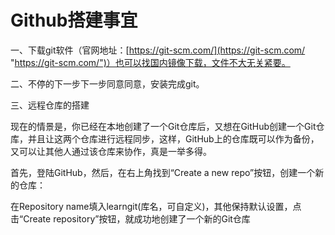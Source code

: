 # Github搭建事宜


一、下载git软件（官网地址：[https://git-scm.com/](https://git-scm.com/ "https://git-scm.com/")）也可以找国内镜像下载，文件不大无关紧要。

二、不停的下一步下一步同意同意，安装完成git。

 
三、远程仓库的搭建

现在的情景是，你已经在本地创建了一个Git仓库后，又想在GitHub创建一个Git仓库，并且让这两个仓库进行远程同步，这样，GitHub上的仓库既可以作为备份，又可以让其他人通过该仓库来协作，真是一举多得。

首先，登陆GitHub，然后，在右上角找到“Create a new repo”按钮，创建一个新的仓库：

在Repository name填入learngit(库名，可自定义)，其他保持默认设置，点击“Create repository”按钮，就成功地创建了一个新的Git仓库
    
